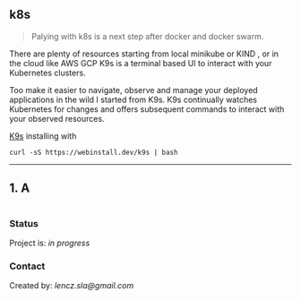 ## k8s
> <p>Palying  with k8s is a next step after docker and docker swarm.<br>
There are plenty of resources starting from local minikube or KIND  , or in the cloud like AWS GCP
K9s is a terminal based UI to interact with your Kubernetes clusters.

Too make it easier to navigate, observe and manage your deployed applications in the wild I started from K9s.
K9s continually watches Kubernetes for changes and offers subsequent commands to interact with your observed resources.

[K9s](https://github.com/derailed/k9s)
 installing  with 

 ```
 curl -sS https://webinstall.dev/k9s | bash
 ```


 ---

 
 




## 1.  A


```

```

 
### Status
Project is: _in progress_ 





### Contact
Created by: _lencz.sla@gmail.com_

